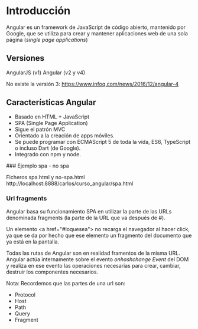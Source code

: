 # Introducción

Angular es un framework de JavaScript de código abierto, mantenido por Google, que se utiliza para crear y mantener aplicaciones web de una sola página (*single page applications*)

## Versiones

AngularJS (v1)
Angular (v2 y v4)

No existe la versión 3: https://www.infoq.com/news/2016/12/angular-4

## Características Angular

- Basado en HTML + JavaScript
- SPA (Single Page Application)
- Sigue el patrón MVC
- Orientado a la creación de apps móviles.
- Se puede programar con ECMAScript 5 de toda la vida, ES6, TypeScript o incluso Dart (de Google).
- Integrado con npm y node.

### Ejemplo spa - no spa

Ficheros spa.html y no-spa.html
http://localhost:8888/carlos/curso_angular/spa.html

### Url fragments

Angular basa su funcionamiento SPA en utilizar la parte de las URLs denominada fragments (la parte de la URL que va después de #).

Un elemento &lt;a href="#loquesea"> no recarga el navegador al hacer click, ya que se da por hecho que ese elemento un fragmento del documento que ya está en la pantalla.

Todas las rutas de Angular son en realidad framentos de la misma URL. Angular actúa internamente sobre el evento *onhashchange Event* del DOM y realiza en ese evento las operaciones necesarias para crear, cambiar, destruir los componentes necesarios.

Nota: Recordemos que las partes de una url son:

- Protocol
- Host
- Path
- Query
- Fragment

